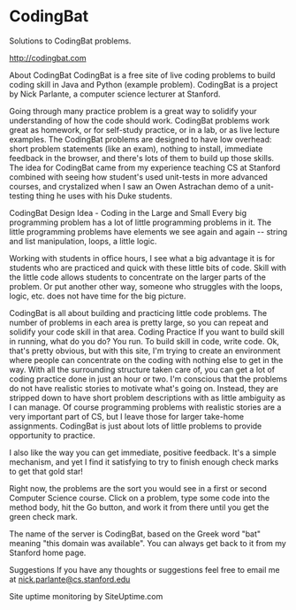 CodingBat
=========

Solutions to CodingBat problems.

http://codingbat.com

About CodingBat
CodingBat is a free site of live coding problems to build coding skill in Java and Python (example problem). CodingBat is a project by Nick Parlante, a computer science lecturer at Stanford.

Going through many practice problem is a great way to solidify your understanding of how the code should work. CodingBat problems work great as homework, or for self-study practice, or in a lab, or as live lecture examples. The CodingBat problems are designed to have low overhead: short problem statements (like an exam), nothing to install, immediate feedback in the browser, and there's lots of them to build up those skills. The idea for CodingBat came from my experience teaching CS at Stanford combined with seeing how student's used unit-tests in more advanced courses, and crystalized when I saw an Owen Astrachan demo of a unit-testing thing he uses with his Duke students.

CodingBat Design Idea - Coding in the Large and Small
Every big programming problem has a lot of little programming problems in it. The little programming problems have elements we see again and again -- string and list manipulation, loops, a little logic.

Working with students in office hours, I see what a big advantage it is for students who are practiced and quick with these little bits of code. Skill with the little code allows students to concentrate on the larger parts of the problem. Or put another other way, someone who struggles with the loops, logic, etc. does not have time for the big picture.

CodingBat is all about building and practicing little code problems. The number of problems in each area is pretty large, so you can repeat and solidify your code skill in that area.
Coding Practice
If you want to build skill in running, what do you do? You run. To build skill in code, write code. Ok, that's pretty obvious, but with this site, I'm trying to create an environment where people can concentrate on the coding with nothing else to get in the way. With all the surrounding structure taken care of, you can get a lot of coding practice done in just an hour or two. I'm conscious that the problems do not have realistic stories to motivate what's going on. Instead, they are stripped down to have short problem descriptions with as little ambiguity as I can manage. Of course programming problems with realistic stories are a very important part of CS, but I leave those for larger take-home assignments. CodingBat is just about lots of little problems to provide opportunity to practice.

I also like the way you can get immediate, positive feedback. It's a simple mechanism, and yet I find it satisfying to try to finish enough check marks to get that gold star!

Right now, the problems are the sort you would see in a first or second Computer Science course. Click on a problem, type some code into the method body, hit the Go button, and work it from there until you get the green check mark.

The name of the server is CodingBat, based on the Greek word "bat" meaning "this domain was available". You can always get back to it from my Stanford home page.

Suggestions
If you have any thoughts or suggestions feel free to email me at nick.parlante@cs.stanford.edu

Site uptime monitoring by SiteUptime.com
